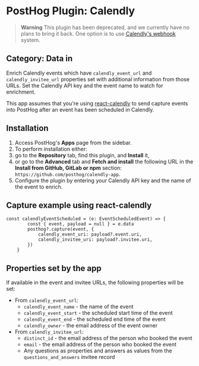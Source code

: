 # PostHog Plugin: Calendly

> **Warning**
> This plugin has been deprecated, and we currently have no plans to bring it back. One option is to use [Calendly's webhook](https://help.calendly.com/hc/en-us/articles/223195488-Getting-started-with-webhooks#getting-started-with-webhooks-0-0) system.

## Category: Data in
Enrich Calendly events which have `calendly_event_url` and `calendly_invitee_url` properties set with additional
information from those URLs.  Set the Calendly API key and the event name to watch for enrichment.

This app assumes that you're using [react-calendly](https://www.npmjs.com/package/react-calendly) to send capture 
events into PostHog after an event has been scheduled in Calendly.

## Installation

1. Access PostHog's **Apps** page from the sidebar.
1. To perform installation either:
  1. go to the **Repository** tab, find this plugin, and **Install** it,
  1. or go to the **Advanced** tab and **Fetch and install** the following URL in the **Install from GitHub, GitLab or npm** section:  
     `https://github.com/posthog/calendly-app`.
1. Configure the plugin by entering your Calendly API key and the name of the event to enrich.

## Capture example using react-calendly

```
const calendlyEventScheduled = (e: EventScheduledEvent) => {
        const { event, payload = null } = e.data
        posthog?.capture(event, {
            calendly_event_uri: payload?.event.uri,
            calendly_invitee_uri: payload?.invitee.uri,
        })
    }
```

## Properties set by the app

If available in the event and invitee URLs, the following properties will be set:

* From `calendly_event_url`:
  * `calendly_event_name` - the name of the event
  * `calendly_event_start` - the scheduled start time of the event
  * `calendly_event_end` - the scheduled end time of the event
  * `calendly_owner` - the email address of the event owner
* From `calendly_invitee_url`:
  * `distinct_id` - the email address of the person who booked the event
  * `email` - the email address of the person who booked the event
  * Any questions as properties and answers as values from the `questions_and_answers` invitee record


